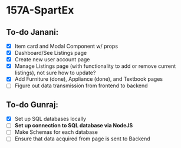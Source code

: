 # 157A-SpartEx

## To-do Janani:
- [X] Item card and Modal Component w/ props
- [X] Dashboard/See Listings page
- [X] Create new user account page
- [X] Manage Listings page (with functionality to add or remove current listings), not sure how to update?
- [X] Add Furniture (done), Appliance (done), and Textbook pages
- [ ] Figure out data transmission from frontend to backend

## To-do Gunraj:
- [X] Set up SQL databases locally
- [ ] **Set up connection to SQL database via NodeJS**
- [ ] Make Schemas for each database
- [ ] Ensure that data acquired from page is sent to Backend
